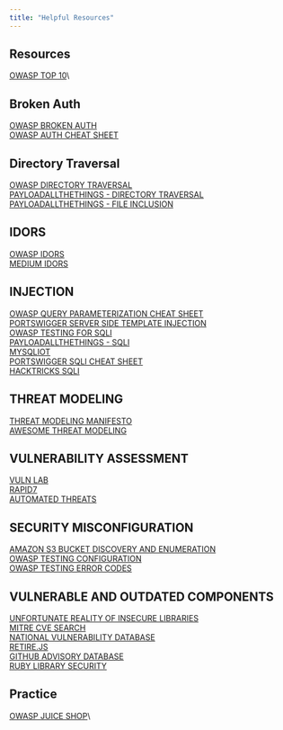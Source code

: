 ```yaml
---
title: "Helpful Resources"
---
```

## Resources

[OWASP TOP 10](https://owasp.org/www-project-top-ten/)\

## Broken Auth
[OWASP BROKEN AUTH](https://0xn3va.gitbook.io/cheat-sheets/web-application/broken-authentication)\
[OWASP AUTH CHEAT SHEET](https://cheatsheetseries.owasp.org/cheatsheets/Authorization_Cheat_Sheet.html)

## Directory Traversal

[OWASP DIRECTORY TRAVERSAL](https://owasp.org/www-project-web-security-testing-guide/latest/4-Web_Application_Security_Testing/05-Authorization_Testing/01-Testing_Directory_Traversal_File_Include)\
[PAYLOADALLTHETHINGS - DIRECTORY TRAVERSAL](https://github.com/swisskyrepo/PayloadsAllTheThings/tree/master/Directory%20Traversal)\
[PAYLOADALLTHETHINGS - FILE INCLUSION](https://github.com/swisskyrepo/PayloadsAllTheThings/tree/master/File%20Inclusion)

## IDORS 
[OWASP IDORS](https://owasp.org/www-project-web-security-testing-guide/latest/4-Web_Application_Security_Testing/05-Authorization_Testing/04-Testing_for_Insecure_Direct_Object_References)\
[MEDIUM IDORS](https://vickieli.medium.com/how-to-find-more-idors-ae2db67c9489)

## INJECTION
[OWASP QUERY PARAMETERIZATION CHEAT SHEET](https://cheatsheetseries.owasp.org/cheatsheets/Query_Parameterization_Cheat_Sheet.html)\
[PORTSWIGGER SERVER SIDE TEMPLATE INJECTION](https://portswigger.net/kb/issues/00101080_server-side-template-injection)\
[OWASP TESTING FOR SQLI](https://owasp.org/www-project-web-security-testing-guide/latest/4-Web_Application_Security_Testing/07-Input_Validation_Testing/05-Testing_for_SQL_Injection)\
[PAYLOADALLTHETHINGS - SQLI](https://github.com/swisskyrepo/PayloadsAllTheThings/tree/master/SQL%20Injection)\
[MYSQLIOT](https://github.com/dtrip/mysqloit)\
[PORTSWIGGER SQLI CHEAT SHEET](https://portswigger.net/web-security/sql-injection/cheat-sheet)\
[HACKTRICKS SQLI](https://book.hacktricks.xyz/pentesting-web/command-injection)

## THREAT MODELING
[THREAT MODELING MANIFESTO](https://www.threatmodelingmanifesto.org/)\
[AWESOME THREAT MODELING](https://github.com/hysnsec/awesome-threat-modelling)

## VULNERABILITY ASSESSMENT
[VULN LAB](https://www.vulnerability-lab.com/)\
[RAPID7](https://www.rapid7.com/db/)\
[AUTOMATED THREATS](https://owasp.org/www-project-automated-threats-to-web-applications/)

## SECURITY MISCONFIGURATION
[AMAZON S3 BUCKET DISCOVERY AND ENUMERATION](https://blog.websecurify.com/2017/10/aws-s3-bucket-discovery)\
[OWASP TESTING CONFIGURATION](https://owasp.org/www-project-web-security-testing-guide/latest/4-Web_Application_Security_Testing/02-Configuration_and_Deployment_Management_Testing/README)\
[OWASP TESTING ERROR CODES](https://owasp.org/www-project-web-security-testing-guide/stable/4-Web_Application_Security_Testing/08-Testing_for_Error_Handling/01-Testing_For_Improper_Error_Handling)

## VULNERABLE AND OUTDATED COMPONENTS
[UNFORTUNATE REALITY OF INSECURE LIBRARIES](https://cdn2.hubspot.net/hub/203759/file-1100864196-pdf/docs/Contrast_-_Insecure_Libraries_2014.pdf)\
[MITRE CVE SEARCH](https://www.cvedetails.com/version-search.php)\
[NATIONAL VULNERABILITY DATABASE](https://nvd.nist.gov/)\
[RETIRE.JS](https://github.com/retirejs/retire.js/)\
[GITHUB ADVISORY DATABASE](https://github.com/retirejs/retire.js/)\
[RUBY LIBRARY SECURITY](https://rubysec.com/)

## Practice
[OWASP JUICE SHOP](https://owasp.org/www-project-juice-shop/)\





